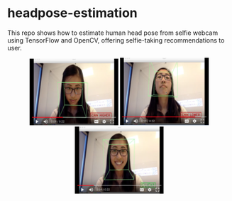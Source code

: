 # headpose-estimation
 This repo shows how to estimate human head pose from selfie webcam using TensorFlow and OpenCV, offering selfie-taking recommendations to user.
<p align="center">
  <img src="/img/screenshot1.png" width="200" title="hover text">
  <img src="/img/screenshot2.png" width="200" alt="accessibility text">
  <img src="/img/screenshot3.png" width="200" alt="accessibility text">
</p>
